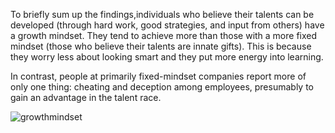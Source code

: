 To briefly sum up the findings,individuals who believe their talents can be developed (through hard work, good strategies, and input from others) have a growth mindset. They tend to achieve more than those with a more fixed mindset (those who believe their talents are innate gifts). This is because they worry less about looking smart and they put more energy into learning.

In contrast, people at primarily fixed-mindset companies report more of only one thing: cheating and deception among employees, presumably to gain an advantage in the talent race.

![growthmindset](https://www.lifeskillsgroup.com.au/hs-fs/hubfs/growth%20mindset-2.png?width=530&name=growth%20mindset-2.png)